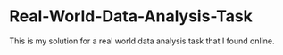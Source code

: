# Real-World-Data-Analysis-Task
This is my solution for a real world data analysis task that I found online.

